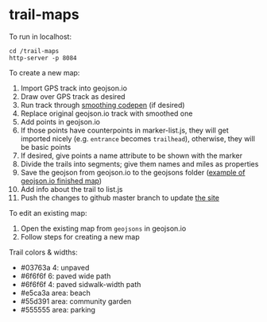 # trail-maps

To run in localhost:

```
cd /trail-maps
http-server -p 8084
```

To create a new map:

1. Import GPS track into geojson.io
1. Draw over GPS track as desired
1. Run track through [smoothing codepen](https://codepen.io/mapsandapps/pen/BJxxLw) (if desired)
1. Replace original geojson.io track with smoothed one
1. Add points in geojson.io
1. If those points have counterpoints in marker-list.js, they will get imported nicely (e.g. `entrance` becomes `trailhead`), otherwise, they will be basic points
1. If desired, give points a name attribute to be shown with the marker
1. Divide the trails into segments; give them names and miles as properties
1. Save the geojson from geojson.io to the geojsons folder ([example of geojson.io finished map](http://geojson.io/#id=gist:anonymous/ac4e24e1b474df5dac41080189200dc1&map=16/33.8282/-84.2443))
1. Add info about the trail to list.js
1. Push the changes to github master branch to update [the site](https://mapsandapps.github.io/trail-maps/)

To edit an existing map:

1. Open the existing map from `geojsons` in geojson.io
1. Follow steps for creating a new map

Trail colors & widths:

* #03763a 4: unpaved
* #6f6f6f 6: paved wide path
* #6f6f6f 4: paved sidwalk-width path
* #e5ca3a area: beach
* #55d391 area: community garden
* #555555 area: parking
